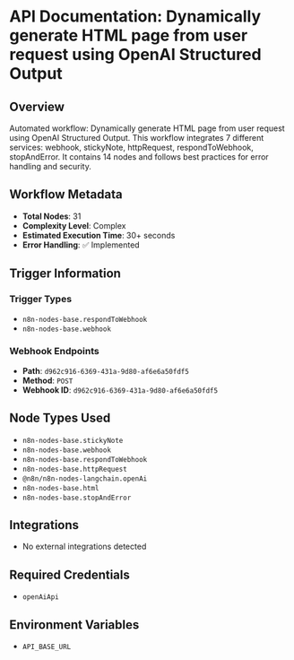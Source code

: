 # API Documentation: Dynamically generate HTML page from user request using OpenAI Structured Output

## Overview
Automated workflow: Dynamically generate HTML page from user request using OpenAI Structured Output. This workflow integrates 7 different services: webhook, stickyNote, httpRequest, respondToWebhook, stopAndError. It contains 14 nodes and follows best practices for error handling and security.

## Workflow Metadata
- **Total Nodes**: 31
- **Complexity Level**: Complex
- **Estimated Execution Time**: 30+ seconds
- **Error Handling**: ✅ Implemented

## Trigger Information
### Trigger Types
- `n8n-nodes-base.respondToWebhook`
- `n8n-nodes-base.webhook`

### Webhook Endpoints
- **Path**: `d962c916-6369-431a-9d80-af6e6a50fdf5`
- **Method**: `POST`
- **Webhook ID**: `d962c916-6369-431a-9d80-af6e6a50fdf5`


## Node Types Used
- `n8n-nodes-base.stickyNote`
- `n8n-nodes-base.webhook`
- `n8n-nodes-base.respondToWebhook`
- `n8n-nodes-base.httpRequest`
- `@n8n/n8n-nodes-langchain.openAi`
- `n8n-nodes-base.html`
- `n8n-nodes-base.stopAndError`

## Integrations
- No external integrations detected

## Required Credentials
- `openAiApi`

## Environment Variables
- `API_BASE_URL`
